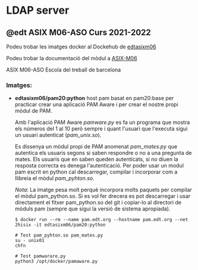 # LDAP server
## @edt ASIX M06-ASO Curs 2021-2022

Podeu trobar les imatges docker al Dockehub de [edtasixm06](https://hub.docker.com/u/edtasixm06/)

Podeu trobar la documentació del mòdul a [ASIX-M06](https://sites.google.com/site/asixm06edt/)

ASIX M06-ASO Escola del treball de barcelona


### Imatges:

* **edtasixm06/pam20:python** host pam basat en pam20:base per practicar crear una aplicació PAM Aware i per 
  crear el nostre propi mòdul de PAM.

  Amb l'aplicació PAM Aware *pamware.py* es fa un programa que mostra els números del 1 al 10 però sempre i quant
  l'usuari que l'executa sigui un usuari autenticat (*pam_unix.so*).

  Es dissenya un mòdul propi de PAM anomenat *pam_mates.py* que autentica els usuaris segons si saben respondre 
  o no a una pregunta de mates. Els usuaris que en saben queden autenticats, si no diuen la resposta correcta
  es denega l'autenticació. Per poder usar un modul pam escrit en python cal descarregar, compilar i incorporar 
  com a llibreia el mòdul *pam_pyhton.so*.

  *Nota*: La imatge pesa molt perquè incorpora molts paquets per compilar el mòdul pam_python.so. Si es vol fer
  drecera es pot descarregar i usar directament el fitxer pam_python.so del git i copiar-lo al directori de mòduls
  pam (sempre que sigui la versió de sistema apropiada).


  ```
  $ docker run --rm --name pam.edt.org --hostname pam.edt.org --net 2hisix -it edtasixm06/pam20:python
 
  # Test pam_pyhton.so pam_mates.py
  su - unix01
  chfn

  # Test pamwarare.py
  python3 /opt/docker/pamaware.py
 
  ```
